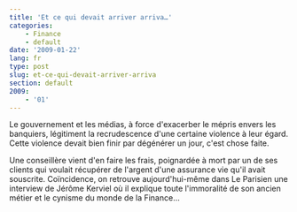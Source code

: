 ```yaml
---
title: 'Et ce qui devait arriver arriva…'
categories:
    - Finance
    - default
date: '2009-01-22'
lang: fr
type: post
slug: et-ce-qui-devait-arriver-arriva
section: default
2009:
    - '01'
---
```


Le gouvernement et les médias, à force d'exacerber le mépris envers les banquiers, légitiment la recrudescence d'une certaine violence à leur égard. Cette violence devait bien finir par dégénérer un jour, c'est chose faite.

<!--more-->

Une conseillère vient d'en faire les frais, poignardée à mort par un de ses clients qui voulait récupérer de l'argent d'une assurance vie qu'il avait souscrite. Coïncidence, on retrouve aujourd'hui-même dans Le Parisien une interview de Jérôme Kerviel où il explique toute l'immoralité de son ancien métier et le cynisme du monde de la Finance…